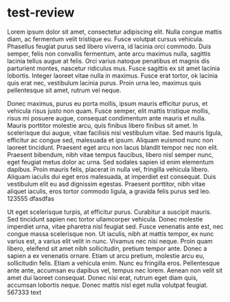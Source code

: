 # test-review

Lorem ipsum dolor sit amet, consectetur adipiscing elit. Nulla congue mattis diam, ac fermentum velit tristique eu. Fusce volutpat cursus vehicula. Phasellus feugiat purus sed libero viverra, id lacinia orci commodo. Duis semper, felis non convallis fermentum, ante arcu maximus nulla, sagittis lacinia tellus augue at felis. Orci varius natoque penatibus et magnis dis parturient montes, nascetur ridiculus mus. Fusce sagittis ex sit amet lacinia lobortis. Integer laoreet vitae nulla in maximus. Fusce erat tortor, ok lacinia quis erat nec, vestibulum lacinia purus. Proin urna leo, maximus quis pellentesque sit amet, rutrum vel neque.

 Donec maximus, purus eu porta mollis, ipsum mauris efficitur purus, et vehicula risus justo non quam. Fusce semper, elit mattis tristique mollis, risus mi posuere augue, consequat condimentum ante mauris et nulla. Mauris porttitor molestie arcu, quis finibus libero finibus sit amet. In scelerisque dui augue, vitae facilisis nisi vestibulum vitae. Sed mauris ligula, efficitur ac congue sed, malesuada et ipsum. Aliquam euismod nunc non laoreet tincidunt. Praesent eget arcu non lacus blandit tempor nec non elit. Praesent bibendum, nibh vitae tempus faucibus, libero nisl semper nunc, eget feugiat metus dolor ac urna. Sed sodales sapien id enim elementum dapibus. Proin mauris felis, placerat in nulla vel, fringilla vehicula libero. Aliquam iaculis dui eget eros malesuada, at imperdiet est consequat. Duis vestibulum elit eu asd dignissim egestas. Praesent porttitor, nibh vitae aliquet iaculis, eros tortor commodo ligula, a gravida felis purus sed leo. 123555 dfasdfas

  Ut eget scelerisque turpis, at efficitur purus. Curabitur a suscipit mauris. Sed tincidunt sapien nec tortor ullamcorper vehicula. Donec molestie imperdiet urna, vitae pharetra nisl feugiat sed. Fusce venenatis ante est, nec congue massa scelerisque non. Ut iaculis, nibh at mattis tempor, ex nunc varius est, a varius elit velit in nunc. Vivamus nec nisi neque. Proin quam libero, eleifend sit amet nibh sollicitudin, pretium tempor ante. Donec a sapien a ex venenatis ornare. Etiam ut arcu pretium, molestie arcu eu, sollicitudin felis. Etiam a vehicula enim. Nunc eu fringilla eros. Pellentesque ante ante, accumsan eu dapibus vel, tempus nec lorem. Aenean non velit sit amet dui laoreet consequat. Donec nisi erat, rutrum eget diam quis, accumsan lobortis neque. Donec mattis nisl eget nulla volutpat feugiat. 567333
 text
